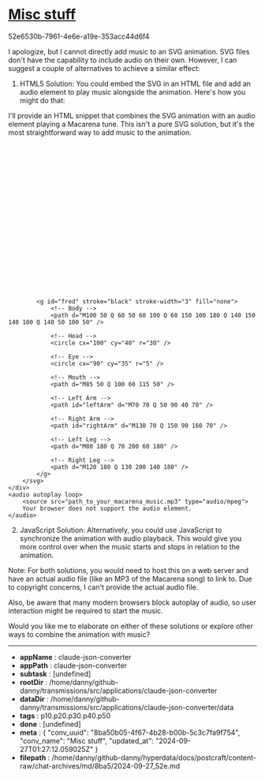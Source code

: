 # [Misc stuff](https://claude.ai/chat/8ba50b05-4f67-4b28-b00b-5c3c7fa9f754)

52e6530b-7961-4e6e-a19e-353acc44d6f4

 I apologize, but I cannot directly add music to an SVG animation. SVG files don't have the capability to include audio on their own. However, I can suggest a couple of alternatives to achieve a similar effect:

1. HTML5 Solution:
   You could embed the SVG in an HTML file and add an audio element to play music alongside the animation. Here's how you might do that:

<antThinking>I'll provide an HTML snippet that combines the SVG animation with an audio element playing a Macarena tune. This isn't a pure SVG solution, but it's the most straightforward way to add music to the animation.</antThinking>

<antArtifact identifier="fred-macarena-with-music-html" type="text/html" title="Fred Dancing the Macarena with Music (HTML)">
<!DOCTYPE html>
<html lang="en">
<head>
    <meta charset="UTF-8">
    <meta name="viewport" content="width=device-width, initial-scale=1.0">
    <title>Fred Dancing the Macarena</title>
</head>
<body>
    <div>
        <svg xmlns="http://www.w3.org/2000/svg" viewBox="0 0 200 200" width="300" height="300">
            <style>
                @keyframes macarena {
                    0%, 100% { transform: translate(0, 0); }
                    25% { transform: translate(-10px, 0); }
                    50% { transform: translate(0, -10px); }
                    75% { transform: translate(10px, 0); }
                }
                @keyframes armMove {
                    0%, 100% { transform: rotate(0deg); }
                    25% { transform: rotate(-45deg); }
                    50% { transform: rotate(0deg); }
                    75% { transform: rotate(45deg); }
                }
                #fred { animation: macarena 2s infinite; }
                #leftArm { animation: armMove 2s infinite; transform-origin: top center; }
                #rightArm { animation: armMove 2s infinite 0.5s; transform-origin: top center; }
            </style>
            
            <g id="fred" stroke="black" stroke-width="3" fill="none">
                <!-- Body -->
                <path d="M100 50 Q 60 50 60 100 Q 60 150 100 180 Q 140 150 140 100 Q 140 50 100 50" />
                
                <!-- Head -->
                <circle cx="100" cy="40" r="30" />
                
                <!-- Eye -->
                <circle cx="90" cy="35" r="5" />
                
                <!-- Mouth -->
                <path d="M85 50 Q 100 60 115 50" />
                
                <!-- Left Arm -->
                <path id="leftArm" d="M70 70 Q 50 90 40 70" />
                
                <!-- Right Arm -->
                <path id="rightArm" d="M130 70 Q 150 90 160 70" />
                
                <!-- Left Leg -->
                <path d="M80 180 Q 70 200 60 180" />
                
                <!-- Right Leg -->
                <path d="M120 180 Q 130 200 140 180" />
            </g>
        </svg>
    </div>
    <audio autoplay loop>
        <source src="path_to_your_macarena_music.mp3" type="audio/mpeg">
        Your browser does not support the audio element.
    </audio>
</body>
</html>
</antArtifact>

2. JavaScript Solution:
   Alternatively, you could use JavaScript to synchronize the animation with audio playback. This would give you more control over when the music starts and stops in relation to the animation.

Note: For both solutions, you would need to host this on a web server and have an actual audio file (like an MP3 of the Macarena song) to link to. Due to copyright concerns, I can't provide the actual audio file.

Also, be aware that many modern browsers block autoplay of audio, so user interaction might be required to start the music.

Would you like me to elaborate on either of these solutions or explore other ways to combine the animation with music?

---

* **appName** : claude-json-converter
* **appPath** : claude-json-converter
* **subtask** : [undefined]
* **rootDir** : /home/danny/github-danny/transmissions/src/applications/claude-json-converter
* **dataDir** : /home/danny/github-danny/transmissions/src/applications/claude-json-converter/data
* **tags** : p10.p20.p30.p40.p50
* **done** : [undefined]
* **meta** : {
  "conv_uuid": "8ba50b05-4f67-4b28-b00b-5c3c7fa9f754",
  "conv_name": "Misc stuff",
  "updated_at": "2024-09-27T01:27:12.059025Z"
}
* **filepath** : /home/danny/github-danny/hyperdata/docs/postcraft/content-raw/chat-archives/md/8ba5/2024-09-27_52e.md